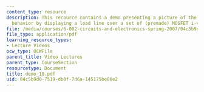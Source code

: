 ```yaml
---
content_type: resource
description: This recource contains a demo presenting a picture of the MOSFET amplifier
  behavior by displaying a load line over a set of (premade) MOSFET i-v curves.
file: /media/courses/6-002-circuits-and-electronics-spring-2007/04c5b9d07519db0f7d6a145175be86e2_demo_10.pdf
file_type: application/pdf
learning_resource_types:
- Lecture Videos
ocw_type: OCWFile
parent_title: Video Lectures
parent_type: CourseSection
resourcetype: Document
title: demo_10.pdf
uid: 04c5b9d0-7519-db0f-7d6a-145175be86e2
---
```

